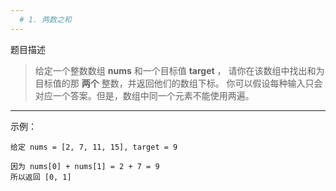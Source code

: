 ```yaml
---
  # 1. 两数之和
---
```




题目描述

>给定一个整数数组 **nums** 和一个目标值 **target** ，
>请你在该数组中找出和为目标值的那 **两个** 整数，并返回他们的数组下标。
>你可以假设每种输入只会对应一个答案。但是，数组中同一个元素不能使用两遍。
 
---
示例：
```
给定 nums = [2, 7, 11, 15], target = 9

因为 nums[0] + nums[1] = 2 + 7 = 9
所以返回 [0, 1]
```